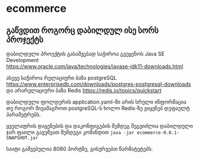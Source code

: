 # ecommerce

## გაწვდით როგორც დაბილდულ ისე სორს პროჯექტს  

დაბილდული პროექტის გასაშვებად საჭიროა გვეყენოს Java SE Development  
https://www.oracle.com/java/technologies/javase-jdk11-downloads.html  

ასევე საჭიროა რელაციური ბაზა postgreSQL    
https://www.enterprisedb.com/downloads/postgres-postgresql-downloads  
და არარელაციური ბაზა Redis   https://redis.io/topics/quickstart  

დაბილდული ფოლდერის application.yaml-ში არის სრული ინფორმაცია თუ როგორ მივამაგროთ postgreSQL-ს ხოლო Redis-ზე ვიყენებ დეფაულტ პარამეტრებს.  

ყველაფრის დაყენების და დაკონფიგების შემდეგ შეგვიძლია დაბილდული ჯარ ფაილი გავუშვათ შემდეგი კომანდით   `java -jar ecommerce-0.0.1-SNAPSHOT.jar`  

საიტი გაშვებულია 8080 პორტზე, გისურვებთ წარმატეტებს.
